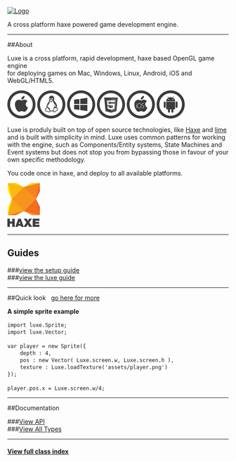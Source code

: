 
[![Logo](http://luxeengine.com/images/logo.png)](./index.html)

A cross platform haxe powered game development engine.

--- 
##About

Luxe is a cross platform, rapid development, haxe based OpenGL game engine    
for deploying games on Mac, Windows, Linux, Android, iOS and WebGL/HTML5.

<img title="Mac" alt="Mac" src="images/mac64.png" class="platform-icon-64"/>
<img title="Linux" alt="Linux" src="images/linux64.png" class="platform-icon-64"/>
<img title="Windows" alt="Windows" src="images/windows64.png" class="platform-icon-64"/>
<img title="WebGL/HTML5" alt="WebGL/HTML5" src="images/web64.png" class="platform-icon-64"/>
<img title="iOS" alt="iOS" src="images/ios64.png" class="platform-icon-64"/>
<img title="Android" alt="Android" src="images/android64.png" class="platform-icon-64"/>

Luxe is produly built on top of open source technologies, like [Haxe](http://haxe.org) and [lime](http://limeframework.com/) and is built with simplicity in mind.
Luxe uses common patterns for working with the engine, such as Components/Entity systems, State Machines and Event systems but does not stop you from bypassing those in favour of your own specific methodology. 

You code once in haxe, and deploy to all available platforms.

[ ![haxe](images/haxe.png) ](http://haxe.org)

----
## Guides

###[view the setup guide](setup.html)   
###[view the luxe guide](guide.html)   

----
##Quick look
&nbsp; [go here for more](quick.html)   

**A simple sprite example**

    import luxe.Sprite;
    import luxe.Vector;

    var player = new Sprite({
        depth : 4,
        pos : new Vector( Luxe.screen.w, Luxe.screen.h ),
        texture : Luxe.loadTexture('assets/player.png')
    });

    player.pos.x = Luxe.screen.w/4;

----

<a name="docs"></a>

##Documentation

###[View API](api.html)   
###[View All Types](types.html) 

---

#### [ View full class index ](api.full.html)   
&nbsp;
&nbsp;

&nbsp;


